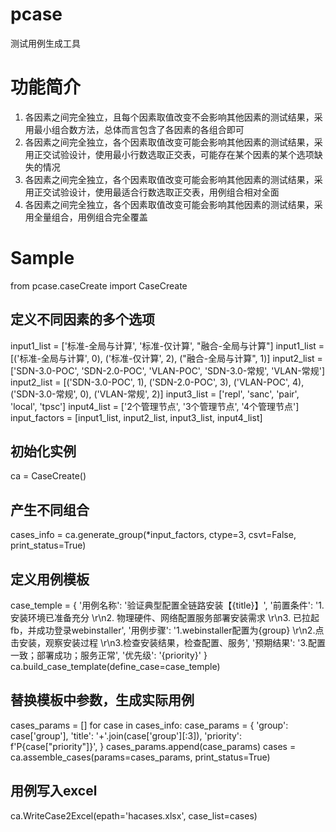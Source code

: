 # pcase

测试用例生成工具

# 功能简介
1. 各因素之间完全独立，且每个因素取值改变不会影响其他因素的测试结果，采用最小组合数方法，总体而言包含了各因素的各组合即可
2. 各因素之间完全独立，各个因素取值改变可能会影响其他因素的测试结果，采用正交试验设计，使用最小行数选取正交表，可能存在某个因素的某个选项缺失的情况
3. 各因素之间完全独立，各个因素取值改变可能会影响其他因素的测试结果，采用正交试验设计，使用最适合行数选取正交表，用例组合相对全面
4. 各因素之间完全独立，各个因素取值改变可能会影响其他因素的测试结果，采用全量组合，用例组合完全覆盖

# Sample
from pcase.caseCreate import CaseCreate

## 定义不同因素的多个选项
input1_list = ['标准-全局与计算', '标准-仅计算', "融合-全局与计算"]
input1_list = [('标准-全局与计算', 0), ('标准-仅计算', 2), ("融合-全局与计算", 1)]
input2_list = ['SDN-3.0-POC', 'SDN-2.0-POC', 'VLAN-POC', 'SDN-3.0-常规', 'VLAN-常规']
input2_list = [('SDN-3.0-POC', 1), ('SDN-2.0-POC', 3), ('VLAN-POC', 4), ('SDN-3.0-常规', 0), ('VLAN-常规', 2)]
input3_list = ['repl', 'sanc', 'pair', 'local', 'tpsc']
input4_list = ['2个管理节点', '3个管理节点', '4个管理节点']
input_factors = [input1_list, input2_list, input3_list, input4_list]

## 初始化实例
ca = CaseCreate()
## 产生不同组合
cases_info = ca.generate_group(*input_factors, ctype=3, csvt=False, print_status=True)
## 定义用例模板
case_temple = {
    '用例名称': '验证典型配置全链路安装【{title}】',
    '前置条件': '1.安装环境已准备充分 \r\n2. 物理硬件、网络配置服务部署安装需求 \r\n3. 已拉起fb，并成功登录webinstaller',
    '用例步骤': '1.webinstaller配置为{group} \r\n2.点击安装，观察安装过程 \r\n3.检查安装结果，检查配置、服务',
    '预期结果': '3.配置一致；部署成功；服务正常',
    '优先级': '{priority}'
}
ca.build_case_template(define_case=case_temple)
## 替换模板中参数，生成实际用例
cases_params = []
for case in cases_info:
    case_params = {
        'group': case['group'],
        'title': '+'.join(case['group'][:3]),
        'priority': f'P{case["priority"]}',
    }
    cases_params.append(case_params)
cases = ca.assemble_cases(params=cases_params, print_status=True)
## 用例写入excel
ca.WriteCase2Excel(epath='hacases.xlsx', case_list=cases)
